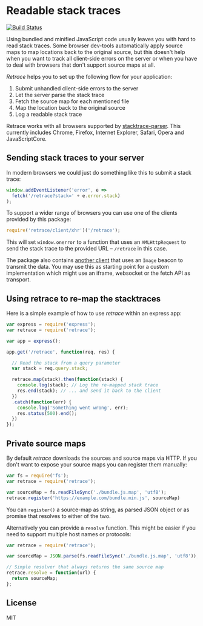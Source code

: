 # Readable stack traces

[![Build Status](https://travis-ci.org/fgnass/retrace.svg?branch=master)](https://travis-ci.org/fgnass/retrace)

Using bundled and minified JavaScript code usually leaves you with hard to read stack traces. Some browser dev-tools automatically apply source maps to map locations back to the original source, but this doesn't help when you want to track all client-side errors on the server or when you have to deal with browsers that don't support source maps at all.

_Retrace_ helps you to set up the following flow for your application:

1. Submit unhandled client-side errors to the server
2. Let the server parse the stack trace
3. Fetch the source map for each mentioned file
4. Map the location back to the original source
5. Log a readable stack trace

Retrace works with all browsers supported by [stacktrace-parser](https://www.npmjs.com/package/stacktrace-parser). This currently includes Chrome, Firefox, Internet Explorer, Safari, Opera and JavaScriptCore.

## Sending stack traces to your server

In modern browsers we could just do something like this to submit a stack trace:

```js
window.addEventListener('error', e =>
  fetch('/retrace?stack=' + e.error.stack)
);
```

To support a wider range of browsers you can use one of the clients provided by this package:

```js
require('retrace/client/xhr')('/retrace');
```

This will set `window.onerror` to a function that uses an `XMLHttpRequest` to send the stack trace to the provided URL – `/retrace` in this case.

The package also contains [another client](client/beacon.js) that uses an `Image` beacon to transmit the data. You may use this as starting point for a custom implementation which might use an iframe, websocket or the fetch API as transport.

## Using retrace to re-map the stacktraces

Here is a simple example of how to use _retrace_ within an express app:

```js
var express = require('express');
var retrace = require('retrace');

var app = express();

app.get('/retrace', function(req, res) {

  // Read the stack from a query parameter
  var stack = req.query.stack;

  retrace.map(stack).then(function(stack) {
    console.log(stack); // Log the re-mapped stack trace
    res.end(stack); // ... and send it back to the client
  })
  .catch(function(err) {
    console.log('Something went wrong', err);
    res.status(500).end();
  })
});
```

## Private source maps

By default _retrace_ downloads the sources and source maps via HTTP. If you don't want to expose your source maps you can register them manually:

```js
var fs = require('fs');
var retrace = require('retrace');

var sourceMap = fs.readFileSync('./bundle.js.map', 'utf8');
retrace.register('https://example.com/bundle.min.js', sourceMap)
```

You can `register()` a source-map as string, as parsed JSON object or as promise that resolves to either of the two.

Alternatively you can provide a `resolve` function. This might be easier if you need to support multiple host names or protocols:

```js
var retrace = require('retrace');

var sourceMap = JSON.parse(fs.readFileSync('./bundle.js.map', 'utf8'));

// Simple resolver that always returns the same source map
retrace.resolve = function(url) {
  return sourceMap;
};
```

## License

MIT
